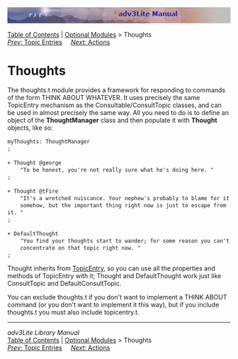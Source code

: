 <div class="topbar">

<img src="topbar.jpg" data-border="0" />

</div>

<div class="nav">

<a href="toc.htm" class="nav">Table of Contents</a> \|
<a href="optional.htm" class="nav">Optional Modules</a> \> Thoughts  
<span class="navnp"><a href="topicentry.htm" class="nav"><em>Prev:</em> Topic Entries</a>
    <a href="action.htm" class="nav"><em>Next:</em> Actions</a>    
</span>

</div>

<div class="main">

# Thoughts

The thoughts.t module provides a framework for responding to commands of
the form THINK ABOUT WHATEVER. It uses precisely the same TopicEntry
mechanism as the Consultable/ConsultTopic classes, and can be used in
almost precisely the same way. All you need to do is to define an object
of the **ThoughtManager** class and then populate it with **Thought**
objects, like so:

<div class="code">

    myThoughts: ThoughtManager
    ;

    + Thought @george
        "To be honest, you're not really sure what he's doing here. "
    ;

    + Thought @tFire
        "It's a wretched nuiscance. Your nephew's probably to blame for it
        somehow, but the important thing right now is just to escape from it. "
    ;

    + DefaultThought
        "You find your thoughts start to wander; for some reason you can't
        concentrate on that topic right now. "
    ;

</div>

Thought inherits from [TopicEntry](topicentry.htm), so you can use all
the properties and methods of TopicEntry with it; Thought and
DefaultThought work just like ConsultTopic and DefaultConsultTopic.

You can exclude thoughts.t if you don't want to implement a THINK ABOUT
command (or you don't want to implement it this way), but if you include
thoughts.t you must also include topicentry.t.

------------------------------------------------------------------------

<div class="navb">

*adv3Lite Library Manual*  
<a href="toc.htm" class="nav">Table of Contents</a> \|
<a href="optional.htm" class="nav">Optional Modules</a> \> Thoughts  
<span class="navnp"><a href="topicentry.htm" class="nav"><em>Prev:</em> Topic Entries</a>
    <a href="action.htm" class="nav"><em>Next:</em> Actions</a>    
</span>

</div>

</div>
